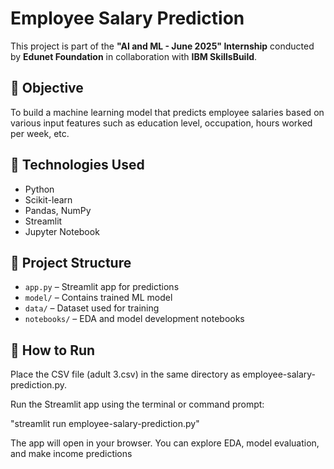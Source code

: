 # Employee Salary Prediction

This project is part of the **"AI and ML - June 2025" Internship** conducted by **Edunet Foundation** in collaboration with **IBM SkillsBuild**.

## 📌 Objective
To build a machine learning model that predicts employee salaries based on various input features such as education level, occupation, hours worked per week, etc.

## 🔧 Technologies Used
- Python
- Scikit-learn
- Pandas, NumPy
- Streamlit
- Jupyter Notebook

## 📁 Project Structure
- `app.py` – Streamlit app for predictions
- `model/` – Contains trained ML model
- `data/` – Dataset used for training
- `notebooks/` – EDA and model development notebooks

## 🚀 How to Run
Place the CSV file (adult 3.csv) in the same directory as employee-salary-prediction.py.

Run the Streamlit app using the terminal or command prompt:


"streamlit run employee-salary-prediction.py"


The app will open in your browser. You can explore EDA, model evaluation, and make income predictions
